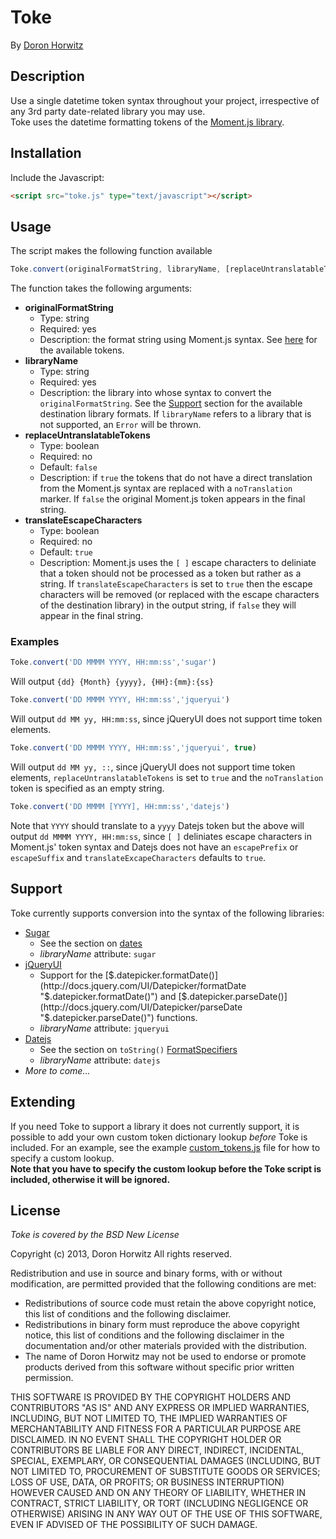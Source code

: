 Toke
====
By [Doron Horwitz](http://milktek.com/ "milktek.com")

Description
-----------
Use a single datetime token syntax throughout your project, irrespective of any 3rd party date-related library you may use.  
Toke uses the datetime formatting tokens of the [Moment.js library](http://momentjs.com/ "Moment.js").

Installation
------------
Include the Javascript:
```html
<script src="toke.js" type="text/javascript"></script>
```

Usage
-----
The script makes the following function available

```javascript
Toke.convert(originalFormatString, libraryName, [replaceUntranslatableTokens, [translateEscapeCharacters]])
```
The function takes the following arguments:
* **originalFormatString**
    * Type: string
    * Required: yes
    * Description: the format string using Moment.js syntax. See [here](http://momentjs.com/docs/#/displaying/format/ "Moment.js tokens") for the available tokens.
* **libraryName**
    * Type: string
    * Required: yes
    * Description: the library into whose syntax to convert the `originalFormatString`. See the [Support](#support) section for the available destination library formats. If `libraryName` refers to a library that is not supported, an `Error` will be thrown.
* **replaceUntranslatableTokens**
    * Type: boolean
    * Required: no
    * Default: `false`
    * Description: if `true` the tokens that do not have a direct translation from the Moment.js syntax are replaced with a `noTranslation` marker. If `false` the original Moment.js token appears in the final string.
* **translateEscapeCharacters**
    * Type: boolean
    * Required: no
    * Default: `true`
    * Description: Moment.js uses the `[ ]` escape characters to deliniate that a token should not be processed as a token but rather as a string. If `translateEscapeCharacters` is set to `true` then the escape characters will be removed (or replaced with the escape characters of the destination library) in the output string, if `false` they will appear in the final string.

### Examples
```javascript
Toke.convert('DD MMMM YYYY, HH:mm:ss','sugar')
```
Will output `{dd} {Month} {yyyy}, {HH}:{mm}:{ss}`
```javascript
Toke.convert('DD MMMM YYYY, HH:mm:ss','jqueryui')
```
Will output `dd MM yy, HH:mm:ss`, since jQueryUI does not support time token elements.
```javascript
Toke.convert('DD MMMM YYYY, HH:mm:ss','jqueryui', true)
```
Will output `dd MM yy, ::`, since jQueryUI does not support time token elements, `replaceUntranslatableTokens` is set to `true` and the `noTranslation` token is specified as an empty string.
```javascript
Toke.convert('DD MMMM [YYYY], HH:mm:ss','datejs')
```
Note that `YYYY` should translate to a `yyyy` Datejs token but the above will output `dd MMMM YYYY, HH:mm:ss`, since `[ ]` deliniates escape characters in Moment.js' token syntax and Datejs does not have an `escapePrefix` or `escapeSuffix` and `translateExcapeCharacters` defaults to `true`.

<a id="support"></a>Support
-------
Toke currently supports conversion into the syntax of the following libraries:
* [Sugar](http://sugarjs.com/ "Sugar")
    * See the section on [dates](http://sugarjs.com/dates "Sugar Dates")
    * *libraryName* attribute: `sugar`
* [jQueryUI](http://jqueryui.com "jQuery UI")
    * Support for the [$.datepicker.formatDate()](http://docs.jquery.com/UI/Datepicker/formatDate "$.datepicker.formatDate()") and [$.datepicker.parseDate()](http://docs.jquery.com/UI/Datepicker/parseDate "$.datepicker.parseDate()") functions.
    * *libraryName* attribute: `jqueryui`
* [Datejs](http://www.datejs.com "Datejs")
    * See the section on `toString()` [FormatSpecifiers](http://code.google.com/p/datejs/wiki/FormatSpecifiers "Datejs FormatSpecifiers")
    * *libraryName* attribute: `datejs`
* *More to come...*

Extending
---------
If you need Toke to support a library it does not currently support, it is possible to add your own custom token dictionary lookup *before* Toke is included.
For an example, see the example [custom_tokens.js](https://raw.github.com/doronhorwitz/Toke/master/custom_tokens.js "custom_tokens.js on GitHub") file for how to specify a custom lookup.  
**Note that you have to specify the custom lookup before the Toke script is included, otherwise it will be ignored.**

License
-------
*Toke is covered by the BSD New License*

Copyright (c) 2013, Doron Horwitz
All rights reserved.

Redistribution and use in source and binary forms, with or without modification, are permitted provided that the following conditions are met:

* Redistributions of source code must retain the above copyright notice, this list of conditions and the following disclaimer.
* Redistributions in binary form must reproduce the above copyright notice, this list of conditions and the following disclaimer in the documentation and/or other materials provided with the distribution.
* The name of Doron Horwitz may not be used to endorse or promote products derived from this software without specific prior written permission.

THIS SOFTWARE IS PROVIDED BY THE COPYRIGHT HOLDERS AND CONTRIBUTORS "AS IS" AND ANY EXPRESS OR IMPLIED WARRANTIES, INCLUDING, BUT NOT LIMITED TO, THE IMPLIED WARRANTIES OF MERCHANTABILITY AND FITNESS FOR A PARTICULAR PURPOSE ARE DISCLAIMED. IN NO EVENT SHALL THE COPYRIGHT HOLDER OR CONTRIBUTORS BE LIABLE FOR ANY DIRECT, INDIRECT, INCIDENTAL, SPECIAL, EXEMPLARY, OR CONSEQUENTIAL DAMAGES (INCLUDING, BUT NOT LIMITED TO, PROCUREMENT OF SUBSTITUTE GOODS OR SERVICES; LOSS OF USE, DATA, OR PROFITS; OR BUSINESS INTERRUPTION) HOWEVER CAUSED AND ON ANY THEORY OF LIABILITY, WHETHER IN CONTRACT, STRICT LIABILITY, OR TORT (INCLUDING NEGLIGENCE OR OTHERWISE) ARISING IN ANY WAY OUT OF THE USE OF THIS SOFTWARE, EVEN IF ADVISED OF THE POSSIBILITY OF SUCH DAMAGE.